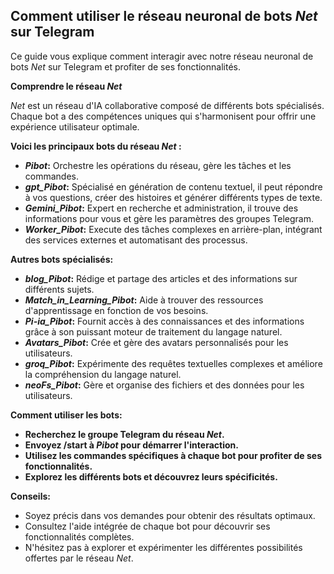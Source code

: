 ##  Comment utiliser le réseau neuronal de bots _Net_ sur Telegram

Ce guide vous explique comment interagir avec notre réseau neuronal de bots _Net_ sur Telegram et profiter de ses fonctionnalités. 

**Comprendre le réseau _Net_**

_Net_ est un réseau d'IA collaborative composé de différents bots spécialisés. Chaque bot a des compétences uniques qui s'harmonisent pour offrir une expérience utilisateur optimale. 

**Voici les principaux bots du réseau _Net_ :**

* **_Pibot_:** Orchestre les opérations du réseau, gère les tâches et les commandes.
* **_gpt_Pibot_:** Spécialisé en génération de contenu textuel, il peut répondre à vos questions, créer des histoires et générer différents types de texte.
* **_Gemini_Pibot_:** Expert en recherche et administration, il trouve des informations pour vous et gère les paramètres des groupes Telegram.
* **_Worker_Pibot_:**  Execute des tâches complexes en arrière-plan, intégrant des services externes et automatisant des processus.

**Autres bots spécialisés:**

* **_blog_Pibot_:** Rédige et partage des articles et des informations sur différents sujets.
* **_Match_in_Learning_Pibot_:**  Aide à trouver des ressources d'apprentissage en fonction de vos besoins.
* **_Pi-ia_Pibot_:**  Fournit accès à des connaissances et des informations grâce à son puissant moteur de traitement du langage naturel.
* **_Avatars_Pibot_:**  Crée et gère des avatars personnalisés pour les utilisateurs.
* **_groq_Pibot_:**  Expérimente des requêtes textuelles complexes et améliore la compréhension du langage naturel.
* **_neoFs_Pibot_:**   Gère et organise des fichiers et des données pour les utilisateurs.

**Comment utiliser les bots:**


* **Recherchez le groupe Telegram du réseau _Net_.** 
* **Envoyez /start à _Pibot_ pour démarrer l'interaction.**
* **Utilisez les commandes spécifiques à chaque bot pour profiter de ses fonctionnalités.**
* **Explorez les différents bots et découvrez leurs spécificités.**

**Conseils:**

* Soyez précis dans vos demandes pour obtenir des résultats optimaux.
* Consultez l'aide intégrée de chaque bot pour découvrir ses fonctionnalités complètes.
* N'hésitez pas à explorer et expérimenter les différentes possibilités offertes par le réseau _Net_.





